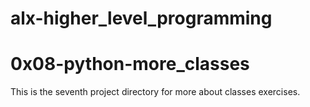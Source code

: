 # alx-higher_level_programming

# 0x08-python-more_classes
This is the seventh project directory for more
about classes exercises.
